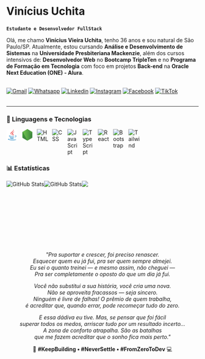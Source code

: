 # **Vinícius Uchita**

**`Estudante e Desenvolvedor FullStack`**

Olá, me chamo **Vinícius Vieira Uchita**, tenho 36 anos e sou natural de São Paulo/SP. Atualmente, estou cursando **Análise e Desenvolvimento de Sistemas** na **Universidade Presbiteriana Mackenzie**, além dos cursos intensivos de: **Desenvolvedor Web** no **Bootcamp TripleTen** e no **Programa de Formação em Tecnologia** com foco em projetos **Back-end** na **Oracle Next Education (ONE) - Alura**.<br/><br/>

[![Gmail](https://img.shields.io/badge/Gmail-D14836?style=for-the-badge&logo=gmail&logoColor=white)](mailto:viniciusuchita@gmail.com)
[![Whatsapp](https://img.shields.io/badge/WhatsApp-25D366?style=for-the-badge&logo=whatsapp&logoColor=white)](https://wa.me/5511963840830)
[![Linkedin](https://img.shields.io/badge/LinkedIn-0077B5?style=for-the-badge&logo=linkedin&logoColor=white)](https://www.linkedin.com/in/viniciusuchita/)
[![Instagram](https://img.shields.io/badge/Instagram-E4405F?style=for-the-badge&logo=instagram&logoColor=white)](https://www.instagram.com/vincivieira/profilecard/?igsh=MWViMW9nanV1N293ZA%3D%3D)
[![Facebook](https://img.shields.io/badge/Facebook-1877F2?style=for-the-badge&logo=facebook&logoColor=white)](https://www.facebook.com/viniciusvieira.uchita?mibextid=ZbWKwL&_rdc=2&_rdr)
[![TikTok](https://img.shields.io/badge/TikTok-000000?style=for-the-badge&logo=tiktok&logoColor=white)](https://www.tiktok.com/@vinnyvieira13)
<br><br>

---

### 🤖 Linguagens e Tecnologias

<img 
  align="left"
  alt="Java"
  title="Java"
  width="30px" 
  style="padding-right: 10px;" 
  src="https://raw.githubusercontent.com/devicons/devicon/master/icons/java/java-original.svg"
/>

<img 
  align="left"
  alt="Node.js"
  title="Node.js"
  width="30px" 
  style="padding-right: 10px;" 
  src="https://raw.githubusercontent.com/devicons/devicon/master/icons/nodejs/nodejs-original.svg"
/>

<img 
    align="left" 
    alt="HTML"
    title="HTML" 
    width="30px" 
    style="padding-right: 10px;" 
    src="https://cdn.jsdelivr.net/gh/devicons/devicon@latest/icons/html5/html5-original.svg" 
/>
<img 
    align="left" 
    alt="CSS" 
    title="CSS"
    width="30px" 
    style="padding-right: 10px;" 
    src="https://cdn.jsdelivr.net/gh/devicons/devicon@latest/icons/css3/css3-original.svg" 
/>
<img 
    align="left" 
    alt="JavaScript" 
    title="JavaScript"
    width="30px" 
    style="padding-right: 10px;" 
    src="https://cdn.jsdelivr.net/gh/devicons/devicon@latest/icons/javascript/javascript-original.svg" 
/>
<img 
    align="left" 
    alt="TypeScript"
    title="TypeScript" 
    width="30px" 
    style="padding-right: 10px;" 
    src="https://cdn.jsdelivr.net/gh/devicons/devicon@latest/icons/typescript/typescript-original.svg" 
/>
<img 
    align="left" 
    alt="React"
    title="React" 
    width="30px" 
    style="padding-right: 10px;" 
    src="https://cdn.jsdelivr.net/gh/devicons/devicon@latest/icons/react/react-original.svg" 
/>

<img 
    align="left" 
    alt="Bootstrap"
    title="Bootstrap" 
    width="30px" 
    style="padding-right: 10px;" 
    src="https://cdn.jsdelivr.net/gh/devicons/devicon@latest/icons/bootstrap/bootstrap-original.svg" 
/>
<img 
    align="left" 
    alt="Tailwind" 
    title="Tailwind"
    width="30px" 
    style="padding-right: 10px;" 
    src="https://cdn.jsdelivr.net/gh/devicons/devicon@latest/icons/tailwindcss/tailwindcss-original.svg" 
/>

<br><br><br><br>

### 📊 Estatísticas

<p>
  <img align="left" alt="GitHub Stats" height="150" src="https://github-readme-stats.vercel.app/api/top-langs/?username=devviniuchita&show_icons=true&theme=tokyonight&include_all_commits=true&locale=pt-br&cache_seconds=5&langs_count=9&hide=Rich%20Text%20Format" />
  <img align="left" alt="GitHub Stats" height="150" src="https://github-readme-stats.vercel.app/api/top-langs/?username=devviniuchita&theme=tokyonight&layout=compact&langs_count=9&hide=Rich%20Text%20Format&cache_seconds=5" />
</p>

<p align="left"> <img align="left" src="https://profile-counter.glitch.me/devviniuchita/count.svg" /></p>
</br></br></br></br></br></br></br></br></br></br>

<p align="center">
  <em>"Pra suportar e crescer, foi preciso renascer.<br>
  Esquecer quem eu já fui, pra ser quem sempre almejei.<br>
  Eu sei o quanto treinei — e mesmo assim, não cheguei —<br>
  Pra ser completamente o oposto do que um dia já fui.</em>
</p>

<p align="center">
  <em>Você não substitui a sua história, você cria uma nova.<br>
  Não se aproveita fracassos — seja sincero.<br>
  Ninguém é livre de falhas! O prêmio de quem trabalha,<br>
  é acreditar que, quando errar, pode recomeçar tudo do zero.</em>
</p>

<p align="center">
  <em>E essa dádiva eu tive. Mas, se pensar que foi fácil<br>
  superar todos os medos, arriscar tudo por um resultado incerto...<br>
  A zona de conforto atrapalha. São as batalhas<br>
  que me fazem acreditar que o sonho fica mais perto."</em>
</p>

<p align="center">
  🚀 <strong>#KeepBuilding • #NeverSettle • #FromZeroToDev</strong> 💻
</p>

